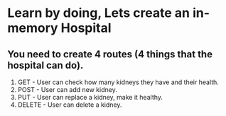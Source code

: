 # Learn by doing, Lets create an in-memory Hospital

## You need to create 4 routes (4 things that the hospital can do).

1. GET - User can check how many kidneys they have and their health.
2. POST - User can add new kidney.
3. PUT - User can replace a kidney, make it healthy.
4. DELETE - User can delete a kidney.